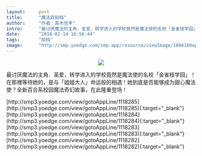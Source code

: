 ```yaml
---
layout:     post
title:      "魔法双拍档"
author:     "作者：高木信孝"
intro:      "最讨厌魔法的主角．圣爱，转学进入的学校竟然是魔法使的名校「金雀枝学园」！在那裡等待她的，是与「姐姐大人」命运般的相遇！她到底是否能够成为甜心魔法使？全新百合系校园魔法奇幻故事，在此隆重登场！"
date:       "2018-02-14 16:56:44"
tags:       "拍档"
image:      "http://smp.yoedge.com/smp-app/resource/viewImage/1004169appline.png"
---
```

<div style="text-align: center">
<p><img src="http://smp.yoedge.com/smp-app/resource/viewImage/1004169appline.png"/></p>
</div>
<p class="post-meta">
<span>最讨厌魔法的主角．圣爱，转学进入的学校竟然是魔法使的名校「金雀枝学园」！在那裡等待她的，是与「姐姐大人」命运般的相遇！她到底是否能够成为甜心魔法使？全新百合系校园魔法奇幻故事，在此隆重登场！</span>
</p>
[http://smp3.yoedge.com/view/gotoAppLine/1118285](http://smp3.yoedge.com/view/gotoAppLine/1118285){:target="_blank"}
[http://smp3.yoedge.com/view/gotoAppLine/1118284](http://smp3.yoedge.com/view/gotoAppLine/1118284){:target="_blank"}
[http://smp3.yoedge.com/view/gotoAppLine/1118283](http://smp3.yoedge.com/view/gotoAppLine/1118283){:target="_blank"}
[http://smp3.yoedge.com/view/gotoAppLine/1118282](http://smp3.yoedge.com/view/gotoAppLine/1118282){:target="_blank"}


